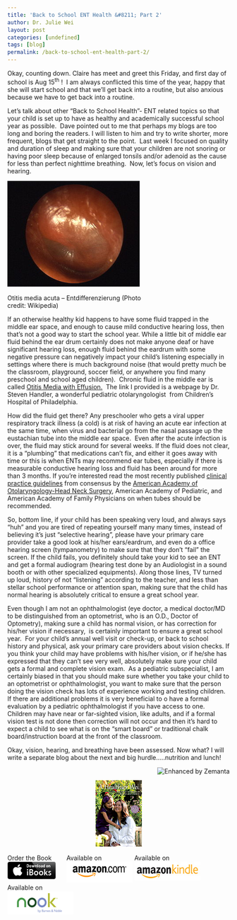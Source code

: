 ```yaml
---
title: 'Back to School ENT Health &#8211; Part 2'
author: Dr. Julie Wei
layout: post
categories: [undefined]
tags: [blog]
permalink: /back-to-school-ent-health-part-2/
---
```

Okay, counting down. Claire has meet and greet this Friday, and first day of school is Aug 15<sup>th</sup> !  I am always conflicted this time of the year, happy that she will start school and that we’ll get back into a routine, but also anxious because we have to get back into a routine.

Let’s talk about other “Back to School Health”- ENT related topics so that your child is set up to have as healthy and academically successful school year as possible.  Dave pointed out to me that perhaps my blogs are too long and boring the readers. I will listen to him and try to write shorter, more frequent, blogs that get straight to the point.  Last week I focused on quality and duration of sleep and making sure that your children are not snoring or having poor sleep because of enlarged tonsils and/or adenoid as the cause for less than perfect nighttime breathing.  Now, let’s focus on vision and hearing.

<div style="width: 310px" class="wp-caption alignright">
  <a href="http://commons.wikipedia.org/wiki/File:Otitis_media_entdifferenziert2.jpg" target="_blank"><img class="zemanta-img-inserted zemanta-img-configured" title="Otitis media acuta - Entdifferenzierung" alt="Otitis media acuta - Entdifferenzierung" src="/wp-content/uploads/2013/08/300px-Otitis_media_entdifferenziert2.jpg" width="300" height="239" /></a>
  
  <p class="wp-caption-text">
    Otitis media acuta &#8211; Entdifferenzierung (Photo credit: Wikipedia)
  </p>
</div>

If an otherwise healthy kid happens to have some fluid trapped in the middle ear space, and enough to cause mild conductive hearing loss, then that’s not a good way to start the school year. While a little bit of middle ear fluid behind the ear drum certainly does not make anyone deaf or have significant hearing loss, enough fluid behind the eardrum with some negative pressure can negatively impact your child’s listening especially in settings where there is much background noise (that would pretty much be the classroom, playground, soccer field, or anywhere you find many preschool and school aged children).  Chronic fluid in the middle ear is called [Otitis Media with Effusion.][1]  The link I provided is a webpage by Dr. Steven Handler, a wonderful pediatric otolaryngologist  from Children&#8217;s Hospital of Philadelphia.

How did the fluid get there? Any preschooler who gets a viral upper respiratory track illness (a cold) is at risk of having an acute ear infection at the same time, when virus and bacterial go from the nasal passage up the eustachian tube into the middle ear space.  Even after the acute infection is over, the fluid may stick around for several weeks. If the fluid does not clear, it is a “plumbing” that medications can’t fix, and either it goes away with time or this is when ENTs may recommend ear tubes, especially if there is measurable conductive hearing loss and fluid has been around for more than 3 months. If you’re interested read the most recently published [clinical practice guidelines][2] from consensus by the [American Academy of Otolaryngology-Head Neck Surgery][3], American Academy of Pediatric, and American Academy of Family Physicians on when tubes should be recommended.

So, bottom line, if your child has been speaking very loud, and always says “huh” and you are tired of repeating yourself many many times, instead of believing it’s just “selective hearing”, please have your primary care provider take a good look at his/her ears/eardrum, and even do a office hearing screen (tympanometry) to make sure that they don’t “fail” the screen. If the child fails, you definitely should take your kid to see an ENT and get a formal audiogram (hearing test done by an Audiologist in a sound booth or with other specialized equipments). Along those lines, TV turned up loud, history of not “listening” according to the teacher, and less than stellar school performance or attention span, making sure that the child has normal hearing is absolutely critical to ensure a great school year.

Even though I am not an ophthalmologist (eye doctor, a medical doctor/MD to be distinguished from an optometrist, who is an O.D., Doctor of Optometry), making sure a child has normal vision, or has correction for his/her vision if necessary,  is certainly important to ensure a great school year.  For your child’s annual well visit or check-up, or back to school history and physical, ask your primary care providers about vision checks. If you think your child may have problems with his/her vision, or if he/she has expressed that they can’t see very well, absolutely make sure your child gets a formal and complete vision exam.  As a pediatric subspecialist, I am certainly biased in that you should make sure whether you take your child to an optometrist or ophthalmologist, you want to make sure that the person doing the vision check has lots of experience working and testing children. If there are additional problems it is very beneficial to o have a formal evaluation by a pediatric ophthalmologist if you have access to one. Children may have near or far-sighted vision, like adults, and if a formal vision test is not done then correction will not occur and then it’s hard to expect a child to see what is on the “smart board” or traditional chalk board/instruction board at the front of the classroom.

Okay, vision, hearing, and breathing have been assessed. Now what? I will write a separate blog about the next and big hurdle…..nutrition and lunch!

<div class="zemanta-pixie" style="margin-top: 10px; height: 15px;">
  <a class="zemanta-pixie-a" title="Enhanced by Zemanta" href="http://www.zemanta.com/?px"><img class="zemanta-pixie-img" style="border: none; float: right;" alt="Enhanced by Zemanta" src="http://img.zemanta.com/zemified_e.png?x-id=40052461-d05d-4b32-8190-0c3b3ee68377" /></a>
</div>

<span style="width:105px;display:table;margin:0 auto;"><a href="the-book/"><img src="/wp-content/uploads/2014/04/AHealthierWei_cover_150.png" /></a></span>

<p style="height:80px">
  <span style="width:130px;display:inline-block;vertical-align:top;"> Order the Book <a href="https://itunes.apple.com/us/book/a-healthier-wei/id806784060?ls=1&mt=11#" target="_blank" > <img class="size-full wp-image-944" alt="Apple iBooks" title="Apple iBooks" src="/wp-content/uploads/2014/02/Download_on_iBooks_Badge_US-UK_110x40_090513.png" width="110" height="40" /></a> </span> <span style="width:150px;display:inline-block;vertical-align:top;">Available on <a href="http://amzn.to/1fSNqeb" target="_blank" > <img class="size-full wp-image-945" alt="Amazon.com" title="Amazon.com" src="/wp-content/uploads/2014/02/amazon_com_logo_160.jpg" width="160" height="47" /> </a> </span> <span  style="width:150px;display:inline-block;vertical-align:top;">Available on <a href="http://amzn.to/1eHEfNl" target="_blank" > <img class="size-full wp-image-946" alt="Amazon Kindle" title="Amazon Kindle" src="/wp-content/uploads/2014/02/kindle_logo_160.jpg" width="160" height="43" /> </a> </span> <span style="width:150px;display:inline-block;vertical-align:top;">Available on <a href="http://www.barnesandnoble.com/w/a-healthier-wei-julie-wei/1118260302?ean=2940148244592&itm=1&usri=2940148244592" target="_blank" > <img class="size-full wp-image-947" alt="Nook" title="Nook" src="/wp-content/uploads/2014/02/nook_logo_160.png" width="160" height="52" /></a> </span>
</p>


 [1]: http://www.chop.edu/healthinfo/otitis-media-with-effusion.html
 [2]: http://www.aafp.org/afp/2004/0615/p2929.html
 [3]: http://www.entnet.org/
 [4]: the-book
